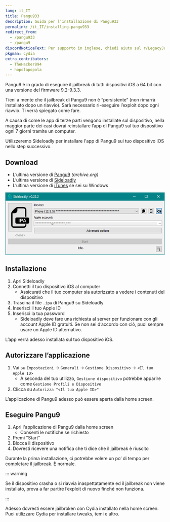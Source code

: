 ```yaml
---
lang: it_IT
title: Pangu933
description: Guida per l’installazione di Pangu933
permalink: /it_IT/installing-pangu933
redirect_from:
  - /pangu933
  - /pangu9
discordNoticeText: Per supporto in inglese, chiedi aiuto sul r/LegacyJailbreak [Discord Server](http://discord.legacyjailbreak.com/).
pkgman: cydia
extra_contributors:
  - TheHacker894
  - hopolapopola
---
```


Pangu9 è in grado di eseguire il jailbreak di tutti dispositivi iOS a 64 bit con una versione del firmware 9.2-9.3.3.

Tieni a mente che il jailbreak di Pangu9 non è “persistente” (non rimarrà installato dopo un riavvio). Sarà necessario ri-eseguire l’exploit dopo ogni riavvio. Ti verrà spiegato come fare.

A causa di come le app di terze parti vengono installate sul dispositivo, nella maggior parte dei casi dovrai reinstallare l’app di Pangu9 sul tuo dispositivo ogni 7 giorni tramite un computer.

Utilizzeremo Sideloadly per installare l'app di Pangu9 sul tuo dispositivo iOS nello step successivo.

## Download

- L’ultima versione di [Pangu9](https://web.archive.org/web/20170214021020/http://dl.pangu.25pp.com/jb/NvwaStone_1.1.ipa) _(archive.org)_
- L’ultima versione di [Sideloadly](https://sideloadly.io/)
- L’ultima versione di [iTunes](https://www.apple.com/itunes/download/win32) se sei su Windows

![Uno screenshot dell’applicazione di Sideloadly (Windows)](/assets/images/sideloadly_win.png)

## Installazione

1. Apri Sideloadly
1. Connetti il tuo dispositivo iOS al computer
    - Assicurati che il tuo computer sia autorizzato a vedere i contenuti del dispositivo
1. Trascina il file `.ipa` di Pangu9 su Sideloadly
1. Inserisci il tuo Apple ID
1. Inserisci la tua password
    - Sideloadly deve fare una richiesta al server per funzionare con gli account Apple ID gratuiti. Se non sei d’accordo con ciò, puoi sempre usare un Apple ID alternativo.

L’app verrà adesso installata sul tuo dispositivo iOS.

## Autorizzare l’applicazione

1. Vai su `Impostazioni` -> `Generali` -> `Gestione Dispositivo` -> `<Il tuo Apple ID>`
    - A seconda del tuo utilizzo, `Gestione dispositivo` potrebbe apparire come `Gestione Profili e Dispositivo`
1. Clicca su `Autorizza "<Il tuo Apple ID>"`

L’applicazione di Pangu9 adesso può essere aperta dalla home screen.

## Eseguire Pangu9

1. Apri l'applicazione di Pangu9 dalla home screen
    - Consenti le notifiche se richiesto
1. Premi "Start"
1. Blocca il dispositivo
1. Dovresti ricevere una notifica che ti dice che il jailbreak è riuscito

Durante la prima installazione, ci potrebbe volere un po’ di tempo per completare il jailbreak. È normale.

::: warning

Se il dispositivo crasha o si riavvia inaspettatamente ed il jailbreak non viene installato, prova a far partire l’exploit di nuovo finché non funziona.

:::

Adesso dovresti essere jailbroken con Cydia installato nella home screen. Puoi utilizzare Cydia per installare <router-link to="/it_IT/faq/#what-are-tweaks">tweaks</router-link>, temi e altro.
